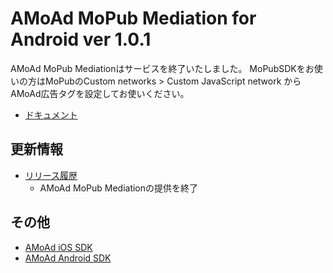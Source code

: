 # AMoAd MoPub Mediation for Android ver 1.0.1

AMoAd MoPub Mediationはサービスを終了いたしました。
MoPubSDKをお使いの方はMoPubのCustom networks > Custom JavaScript network からAMoAd広告タグを設定してお使いください。
- [ドキュメント](https://github.com/amoad/amoad-android-mopub-mediation/wiki)

## 更新情報

- [リリース履歴](https://github.com/amoad/amoad-android-mopub-mediation/releases)
  - AMoAd MoPub Mediationの提供を終了

## その他

- [AMoAd iOS SDK](https://github.com/amoad/amoad-ios-sdk)
- [AMoAd Android SDK](https://github.com/amoad/amoad-android-sdk)
